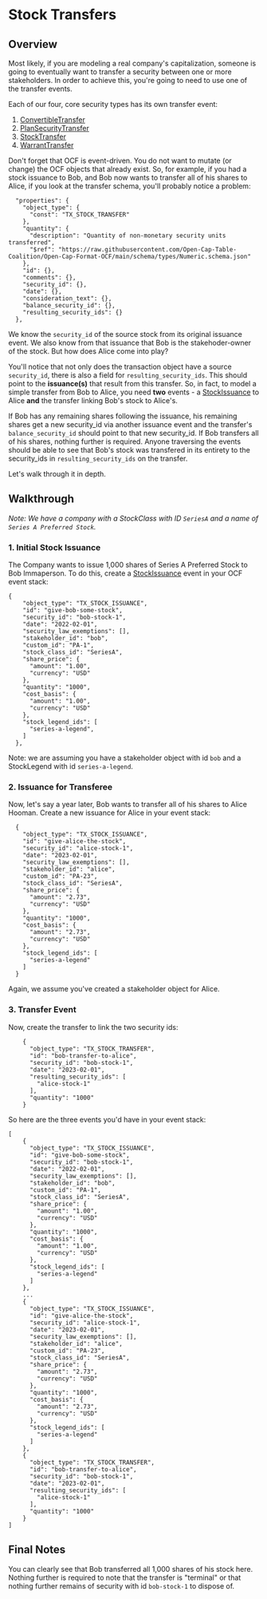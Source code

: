 # Stock Transfers

## Overview

Most likely, if you are modeling a real company's capitalization, someone is going to eventually
want to transfer a security between one or more stakeholders. In order to achieve this, you're going
to need to use one of the transfer events.

Each of our four, core security types has its own transfer event:

1. [ConvertibleTransfer](../../schema_markdown/schema/objects/transactions/transfer/ConvertibleTransfer.md)
2. [PlanSecurityTransfer](../../schema_markdown/schema/objects/transactions/transfer/PlanSecurityTransfer.md)
3. [StockTransfer](../../schema_markdown/schema/objects/transactions/transfer/StockTransfer.md)
4. [WarrantTransfer](../../schema_markdown/schema/objects/transactions/transfer/WarrantTransfer.md)

Don't forget that OCF is event-driven. You do not want to mutate (or change) the OCF objects that
already exist. So, for example, if you had a stock issuance to Bob, and Bob now wants to transfer
all of his shares to Alice, if you look at the transfer schema, you'll probably notice a problem:

```
  "properties": {
    "object_type": {
      "const": "TX_STOCK_TRANSFER"
    },
    "quantity": {
      "description": "Quantity of non-monetary security units transferred",
      "$ref": "https://raw.githubusercontent.com/Open-Cap-Table-Coalition/Open-Cap-Format-OCF/main/schema/types/Numeric.schema.json"
    },
    "id": {},
    "comments": {},
    "security_id": {},
    "date": {},
    "consideration_text": {},
    "balance_security_id": {},
    "resulting_security_ids": {}
  },
```

We know the `security_id` of the source stock from its original issuance event. We also know from
that issuance that Bob is the stakehoder-owner of the stock. But how does Alice come into play?

You'll notice that not only does the transaction object have a source `security_id`, there is also a
field for `resulting_security_ids`. This should point to the **issuance(s)** that result from this
transfer. So, in fact, to model a simple transfer from Bob to Alice, you need **two** events - a
[StockIssuance](../../schema_markdown/schema/objects/transactions/issuance/StockIssuance.md) to
Alice **and** the transfer linking Bob's stock to Alice's.

If Bob has any remaining shares following the issuance, his remaining shares get a new security_id
via another issuance event and the transfer's `balance_security_id` should point to that new
security_id. If Bob transfers all of his shares, nothing further is required. Anyone traversing the
events should be able to see that Bob's stock was transfered in its entirety to the security_ids in
`resulting_security_ids` on the transfer.

Let's walk through it in depth.

## Walkthrough

_Note: We have a company with a StockClass with ID `SeriesA` and a name of
`Series A Preferred Stock`._

### 1. Initial Stock Issuance

The Company wants to issue 1,000 shares of Series A Preferred Stock to Bob Immaperson. To do this,
create a
[StockIssuance](../../schema_markdown/schema/objects/transactions/issuance/StockIssuance.md) event
in your OCF event stack:

```
{
    "object_type": "TX_STOCK_ISSUANCE",
    "id": "give-bob-some-stock",
    "security_id": "bob-stock-1",
    "date": "2022-02-01",
    "security_law_exemptions": [],
    "stakeholder_id": "bob",
    "custom_id": "PA-1",
    "stock_class_id": "SeriesA",
    "share_price": {
      "amount": "1.00",
      "currency": "USD"
    },
    "quantity": "1000",
    "cost_basis": {
      "amount": "1.00",
      "currency": "USD"
    },
    "stock_legend_ids": [
      "series-a-legend",
    ]
  },
```

Note: we are assuming you have a stakeholder object with id `bob` and a StockLegend with id
`series-a-legend`.

### 2. Issuance for Transferee

Now, let's say a year later, Bob wants to transfer all of his shares to Alice Hooman. Create a new
issuance for Alice in your event stack:

```
  {
    "object_type": "TX_STOCK_ISSUANCE",
    "id": "give-alice-the-stock",
    "security_id": "alice-stock-1",
    "date": "2023-02-01",
    "security_law_exemptions": [],
    "stakeholder_id": "alice",
    "custom_id": "PA-23",
    "stock_class_id": "SeriesA",
    "share_price": {
      "amount": "2.73",
      "currency": "USD"
    },
    "quantity": "1000",
    "cost_basis": {
      "amount": "2.73",
      "currency": "USD"
    },
    "stock_legend_ids": [
      "series-a-legend"
    ]
  }
```

Again, we assume you've created a stakeholder object for Alice.

### 3. Transfer Event

Now, create the transfer to link the two security ids:

```
    {
      "object_type": "TX_STOCK_TRANSFER",
      "id": "bob-transfer-to-alice",
      "security_id": "bob-stock-1",
      "date": "2023-02-01",
      "resulting_security_ids": [
        "alice-stock-1"
      ],
      "quantity": "1000"
    }
```

So here are the three events you'd have in your event stack:

```
[
    {
      "object_type": "TX_STOCK_ISSUANCE",
      "id": "give-bob-some-stock",
      "security_id": "bob-stock-1",
      "date": "2022-02-01",
      "security_law_exemptions": [],
      "stakeholder_id": "bob",
      "custom_id": "PA-1",
      "stock_class_id": "SeriesA",
      "share_price": {
        "amount": "1.00",
        "currency": "USD"
      },
      "quantity": "1000",
      "cost_basis": {
        "amount": "1.00",
        "currency": "USD"
      },
      "stock_legend_ids": [
        "series-a-legend"
      ]
    },
    ...
    {
      "object_type": "TX_STOCK_ISSUANCE",
      "id": "give-alice-the-stock",
      "security_id": "alice-stock-1",
      "date": "2023-02-01",
      "security_law_exemptions": [],
      "stakeholder_id": "alice",
      "custom_id": "PA-23",
      "stock_class_id": "SeriesA",
      "share_price": {
        "amount": "2.73",
        "currency": "USD"
      },
      "quantity": "1000",
      "cost_basis": {
        "amount": "2.73",
        "currency": "USD"
      },
      "stock_legend_ids": [
        "series-a-legend"
      ]
    },
    {
      "object_type": "TX_STOCK_TRANSFER",
      "id": "bob-transfer-to-alice",
      "security_id": "bob-stock-1",
      "date": "2023-02-01",
      "resulting_security_ids": [
        "alice-stock-1"
      ],
      "quantity": "1000"
    }
]
```

## Final Notes

You can clearly see that Bob transferred all 1,000 shares of his stock here. Nothing further is
required to note that the transfer is "terminal" or that nothing further remains of security with id
`bob-stock-1` to dispose of.

